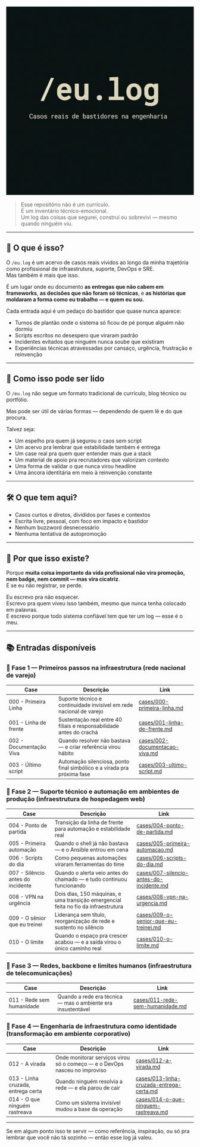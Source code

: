 <p align="center">
  <img src="./banner-eu-log.png" alt="/eu.log banner"  width="600" />
</p>

> Esse repositório não é um currículo.  
> É um inventário técnico-emocional.  
> Um log das coisas que segurei, construí ou sobrevivi — mesmo quando ninguém viu.

---

## 🧭 O que é isso?

O `/eu.log` é um acervo de casos reais vividos ao longo da minha trajetória como profissional de infraestrutura, suporte, DevOps e SRE.  
Mas também é mais que isso.

É um lugar onde eu documento **as entregas que não cabem em frameworks**, **as decisões que não foram só técnicas**, e **as histórias que moldaram a forma como eu trabalho — e quem eu sou.**

Cada entrada aqui é um pedaço do bastidor que quase nunca aparece:
- Turnos de plantão onde o sistema só ficou de pé porque alguém não dormiu
- Scripts escritos no desespero que viraram padrão
- Incidentes evitados que ninguém nunca soube que existiram
- Experiências técnicas atravessadas por cansaço, urgência, frustração e reinvenção

---

## 🔎 Como isso pode ser lido

O `/eu.log` não segue um formato tradicional de currículo, blog técnico ou portfólio.

Mas pode ser útil de várias formas — dependendo de quem lê e do que procura.

Talvez seja:
- Um espelho pra quem já segurou o caos sem script
- Um acervo pra lembrar que estabilidade também é entrega
- Um case real pra quem quer entender mais que a stack
- Um material de apoio pra recrutadores que valorizam contexto
- Uma forma de validar o que nunca virou headline
- Uma âncora identitária em meio à reinvenção constante

---

## 🛠️ O que tem aqui?

- Casos curtos e diretos, divididos por fases e contextos
- Escrita livre, pessoal, com foco em impacto e bastidor
- Nenhum buzzword desnecessário
- Nenhuma tentativa de autopromoção

---

## 📌 Por que isso existe?

Porque **muita coisa importante da vida profissional não vira promoção, nem badge, nem commit — mas vira cicatriz**.  
E se eu não registrar, se perde.

Eu escrevo pra não esquecer.  
Escrevo pra quem viveu isso também, mesmo que nunca tenha colocado em palavras.  
E escrevo porque todo sistema confiável tem que ter um log — esse é o meu.

---

## 📚 Entradas disponíveis

### 🧭 Fase 1 — Primeiros passos na infraestrutura (rede nacional de varejo)

| Case | Descrição | Link |
|------|-----------|------|
| 000 - Primeira Linha | Suporte técnico e continuidade invisível em rede nacional de varejo | [cases/000-primeira-linha.md](./cases/000-primeira-linha.md) |
| 001 - Linha de frente | Sustentação real entre 40 filiais e responsabilidade antes do crachá | [cases/001-linha-de-frente.md](./cases/001-linha-de-frente.md) |
| 002 - Documentação Viva | Quando resolver não bastava — e criar referência virou hábito | [cases/002-documentacao-viva.md](./cases/002-documentacao-viva.md) |
| 003 - Último script | Automação silenciosa, ponto final simbólico e a virada pra próxima fase | [cases/003-ultimo-script.md](./cases/003-ultimo-script.md) |

### 🧭 Fase 2 — Suporte técnico e automação em ambientes de produção (infraestrutura de hospedagem web)

| Case | Descrição | Link |
|------|-----------|------|
| 004 - Ponto de partida | Transição da linha de frente para automação e estabilidade real | [cases/004-ponto-de-partida.md](./cases/004-ponto-de-partida.md) |
| 005 - Primeira automação | Quando o shell já não bastava — e o Ansible entrou em cena | [cases/005-primeira-automacao.md](./cases/005-primeira-automacao.md) |
| 006 - Scripts do dia | Como pequenas automações viraram ferramentas do time | [cases/006-scripts-do-dia.md](./cases/006-scripts-do-dia.md) |
| 007 - Silêncio antes do incidente | Quando o alerta veio antes do chamado — e tudo continuou funcionando | [cases/007-silencio-antes-do-incidente.md](./cases/007-silencio-antes-do-incidente.md) |
| 008 - VPN na urgência | Dois dias, 150 máquinas, e uma transição emergencial feita no fio da infraestrutura | [cases/008-vpn-na-urgencia.md](./cases/008-vpn-na-urgencia.md) |
| 009 - O sênior que eu treinei | Liderança sem título, reorganização de rede e sustento no silêncio | [cases/009-o-senior-que-eu-treinei.md](./cases/009-o-senior-que-eu-treinei.md) |
| 010 - O limite | Quando o espaço pra crescer acabou — e a saída virou o único caminho real | [cases/010-o-limite.md](./cases/010-o-limite.md) |

### 🧭 Fase 3 — Redes, backbone e limites humanos (infraestrutura de telecomunicações)

| Case | Descrição | Link |
|------|-----------|------|
| 011 - Rede sem humanidade | Quando a rede era técnica — mas o ambiente era insustentável | [cases/011-rede-sem-humanidade.md](./cases/011-rede-sem-humanidade.md) |

### 🧭 Fase 4 — Engenharia de infraestrutura como identidade (transformação em ambiente corporativo)

| Case | Descrição | Link |
|------|-----------|------|
| 012 - A virada | Onde monitorar serviços virou só o começo — e o DevOps nasceu no improviso | [cases/012-a-virada.md](./cases/012-a-virada.md) |
| 013 - Linha cruzada, entrega certa | Quando ninguém resolvia a rede — e ela parou de cair | [cases/013-linha-cruzada-entrega-certa.md](./cases/013-linha-cruzada-entrega-certa.md) |
| 014 - O que ninguém rastreava | Como um sistema invisível mudou a base da operação | [cases/014-o-que-ninguem-rastreava.md](./cases/014-o-que-ninguem-rastreava.md) |


---

Se em algum ponto isso te servir — como referência, inspiração, ou só pra lembrar que você não tá sozinho — então esse log já valeu.
